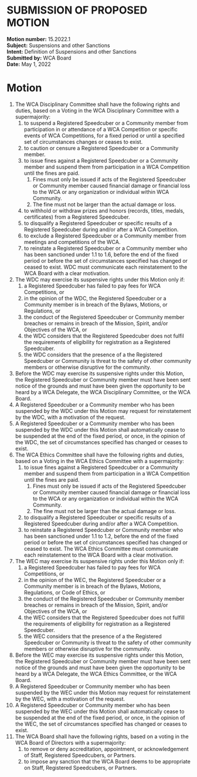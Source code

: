 # SUBMISSION OF PROPOSED MOTION

**Motion number:** 15.2022.1  
**Subject:** Suspensions and other Sanctions  
**Intent:** Definition of Suspensions and other Sanctions  
**Submitted by:** WCA Board  
**Date:** May 1, 2022  

# Motion

1. The WCA Disciplinary Committee shall have the following rights and duties, based on a Voting in the WCA Disciplinary Committee with a supermajority:
   1. to suspend a Registered Speedcuber or a Community member from participation in or attendance of a WCA Competition or specific events of WCA Competitions, for a fixed period or until a specified set of circumstances changes or ceases to exist.
   2. to caution or censure a Registered Speedcuber or a Community member.
   3. to issue fines against a Registered Speedcuber or a Community member and suspend them from participation in a WCA Competition until the fines are paid.
      1. Fines must only be issued if acts of the Registered Speedcuber or Community member caused financial damage or financial loss to the WCA or any organization or individual within WCA Community.
      2. The fine must not be larger than the actual damage or loss.
   4. to withhold or withdraw prizes and honors (records, titles, medals, certificates) from a Registered Speedcuber.
   5. to disqualify a Registered Speedcuber or specific results of a Registered Speedcuber during and/or after a WCA Competition.
   6. to exclude a Registered Speedcuber or a Community member from meetings and competitions of the WCA.
   7. to reinstate a Registered Speedcuber or a Community member who has been sanctioned under 1.1 to 1.6, before the end of the fixed period or before the set of circumstances specified has changed or ceased to exist. WDC must communicate each reinstatement to the WCA Board with a clear motivation.
2. The WDC may exercise its suspensive rights under this Motion only if:
   1. a Registered Speedcuber has failed to pay fees for WCA Competitions, or
   2. in the opinion of the WDC, the Registered Speedcuber or a Community member is in breach of the Bylaws, Motions, or Regulations, or
   3. the conduct of the Registered Speedcuber or Community member breaches or remains in breach of the Mission, Spirit, and/or Objectives of the WCA, or
   4. the WDC considers that the Registered Speedcuber does not fulfil the requirements of eligibility for registration as a Registered Speedcuber.
   5. the WDC considers that the presence of a the Registered Speedcuber or Community is threat to the safety of other community members or otherwise disruptive for the community.
3. Before the WDC may exercise its suspensive rights under this Motion, the Registered Speedcuber or Community member must have been sent notice of the grounds and must have been given the opportunity to be heard by a WCA Delegate, the WCA Disciplinary Committee, or the WCA Board.
4. A Registered Speedcuber or a Community member who has been suspended by the WDC under this Motion may request for reinstatement by the WDC, with a motivation of the request.
5. A Registered Speedcuber or a Community member who has been suspended by the WDC under this Motion shall automatically cease to be suspended at the end of the fixed period, or once, in the opinion of the WDC, the set of circumstances specified has changed or ceases to exist.
6. The WCA Ethics Committee shall have the following rights and duties, based on a Voting in the WCA Ethics Committee with a supermajority:
   1. to issue fines against a Registered Speedcuber or a Community member and suspend them from participation in a WCA Competition until the fines are paid.
      1. Fines must only be issued if acts of the Registered Speedcuber or Community member caused financial damage or financial loss to the WCA or any organization or individual within the WCA Community.
      2. The fine must not be larger than the actual damage or loss.
   2. to disqualify a Registered Speedcuber or specific results of a Registered Speedcuber during and/or after a WCA Competition.
   3. to reinstate a Registered Speedcuber or Community member who has been sanctioned under 1.1 to 1.2, before the end of the fixed period or before the set of circumstances specified has changed or ceased to exist. The WCA Ethics Committee must communicate each reinstatement to the WCA Board with a clear motivation.
7. The WEC may exercise its suspensive rights under this Motion only if:
   1. a Registered Speedcuber has failed to pay fees for WCA Competitions, or
   2. in the opinion of the WEC, the Registered Speedcuber or a Community member is in breach of the Bylaws, Motions, Regulations, or Code of Ethics, or
   3. the conduct of the Registered Speedcuber or Community member breaches or remains in breach of the Mission, Spirit, and/or Objectives of the WCA, or
   4. the WEC considers that the Registered Speedcuber does not fulfill the requirements of eligibility for registration as a Registered Speedcuber.
   5. the WEC considers that the presence of a the Registered Speedcuber or Community is threat to the safety of other community members or otherwise disruptive for the community.
8. Before the WEC may exercise its suspensive rights under this Motion, the Registered Speedcuber or Community member must have been sent notice of the grounds and must have been given the opportunity to be heard by a WCA Delegate, the WCA Ethics Committee, or the WCA Board.
9. A Registered Speedcuber or Community member who has been suspended by the WEC under this Motion may request for reinstatement by the WEC, with a motivation of the request.
10. A Registered Speedcuber or Community member who has been suspended by the WEC under this Motion shall automatically cease to be suspended at the end of the fixed period, or once, in the opinion of the WEC, the set of circumstances specified has changed or ceases to exist.
11. The WCA Board shall have the following rights, based on a voting in the WCA Board of Directors with a supermajority:
    1. to remove or deny accreditation, appointment, or acknowledgement of Staff, Registered Speedcubers, or Partners.
    2. to impose any sanction that the WCA Board deems to be appropriate on Staff, Registered Speedcubers, or Partners.

